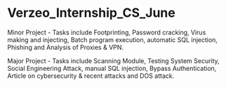 # Verzeo_Internship_CS_June

Minor Project - Tasks include Footprinting, Password cracking, Virus making and injecting, Batch program execution, automatic SQL injection, Phishing and Analysis of Proxies & VPN.

Major Project - Tasks include Scanning Module, Testing System Security, Social Engineering Attack, manual SQL injection, Bypass Authentication, Article on cybersecurity & recent attacks and DOS attack.
